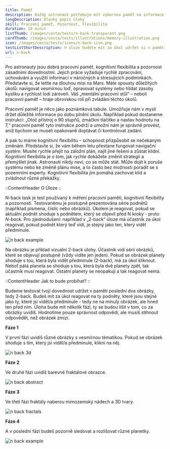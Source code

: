 ```yaml
---
title: Paměť
description: Každý astronaut potřebuje mít výbornou paměť na informace i krátkodobou paměť, aby si zapamatoval a dokálaz zpracovat množství informací, které se na něj v každou chvíli hrnou
longDescription: Dlouhý popis úlohy
skill: Pracovní paměť, Pozornost, Flexibilita
duration: 10 minut
listThumb: /images/cesta/tests/n-back-transparent.png
cardThumb: /images/cesta/tests/illustrations/memory-illustration.png
icon: /images/cesta/tests/icons/n-back-icon.png
testListShortDescription: V úloze budete mít za úkol udržet si v paměti informace a rychle reagovat na změny.
url: n-back
---
```


Pro astronauty jsou dobrá pracovní paměť, kognitivní flexibilita a pozornost zásadními dovednostmi. Jejich práce vyžaduje rychlé zpracování, uchovávání a využití informací v náročných a stresujících podmínkách. Představte si, že letíte na dlouhou misi na Mars. Máte spousty důležitých úkolů: navigovat vesmírnou loď, opravovat systémy nebo hlídat zásoby kyslíku a rychlost lodi zároveň. Váš „mentální pracovní stůl“ – neboli pracovní paměť – hraje obrovskou roli při zvládání těchto úkolů.

Pracovní paměť je něco jako poznámková tabule. Umožňuje nám v mysli držet důležité informace po dobu plnění úkolu. Například pokud dostaneme instrukci: „Otoč přístroj o 90 stupňů, zmáčkni tlačítko a nastav hodnotu na 7,“ pracovní paměť tyto instrukce podrží a umožní nám je správně provést, aniž bychom se museli opakovaně doptávat či kontrolovat zadání. 

A pak tu máme kognitivní flexibilitu – schopnost přizpůsobit se nečekaným změnám. Představte si, že vám během letu přestane fungovat navigační systém. Musíte rychle přejít na záložní plán, najít jiné řešení a zůstat klidní. Kognitivní flexibilita je o tom, jak rychle dokážete změnit strategii a přemýšlet jinak. Astronauti nikdy neví, co se může stát. Může dojít k poruše systému nebo ke změně plánu mise, a to často bez možnosti poradit se s pozemními experty. Kognitivní flexibilita jim pomáhá zachovat klid a zvládnout různé překážky.

::ContentHeader
O Úloze
::

N-back task je test používaný k měření pracovní paměti, kognitivní flexibility a pozornosti. Testovanému je postupně prezentována série podnětů (například písmena, číslic nebo obrázků). Úkolem je reagovat, pokud se aktuální podnět shoduje s podnětem, který se objevil před N kroky - proto *N-back*. Pro zjednodušení: například v „2-back“ úloze má účastník za úkol reagovat, pokud podnět který teď vidí, je stejný jako ten, který viděl předminule.

![n back example](/images/tutorials/n-back/n-back-planets.png)

Na obrázku je příklad vizuální 2-back úlohy. Účastník vidí sérii obrázků, které se objevují postupně (vždy vidíte jen jeden). Pokud se obrázek planety shoduje s tou, která byla vidět předminule (2-back), má za úkol kliknout. Neboť pátá planeta se shoduje s tou, která byla dvě planety zpět, tak účastník musí reagovat. Ostatní planety se neopakují a tak reagovat nemá.

::ContentHeader
Jak to bude probíhat?
::

Budeme testovat tvojí dovednost udržet v paměti poslední dva obrázky, tedy 2-back. Budeš mít za úkol reagovat na ty podněty, které jsou stejné jako ty, které jsi viděl/a předminule - tedy ne na minulý obrázek, ale hned ten před ním. Úloha bude mít několik fází, ty se budou lišit v tom, co za obrázky uvidíš. Hodnotíme pouze správnost odpovědi, ale musíš stihnout odpovědět, než obrázek zmizí.

**Fáze 1**

V první fázi uvidíš různé obrázky s vesmírnou tématikou. Pokud se obrázek shoduje s tím, který jsi viděl/a předminule, klikni na něj.

![n back 3d](/images/tutorials/n-back/n-back-abstract.png)


**Fáze 2**

Ve druhé fázi uvidíš barevné fraktálové obrazce.

![n back abstract](/images/tutorials/n-back/n-back-fractals.png)

**Fáze 3**

Ve třetí fázi fraktály naberou mimozemský nádech a 3D tvary.

![n back fractals](/images/tutorials/n-back/n-back-3d.png)

**Fáze 4**

A v poslední fázi budeš pozorně sledovat a rozlišovat různé planetky.

![n back example](/images/tutorials/n-back/n-back-planets.png)